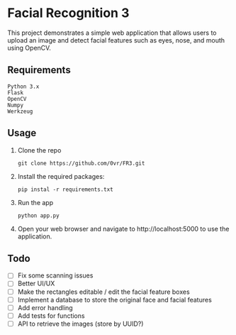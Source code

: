 # Facial Recognition 3

This project demonstrates a simple web application that allows users to upload an image and detect facial features such as eyes, nose, and mouth using OpenCV.

## Requirements

    Python 3.x
    Flask
    OpenCV
    Numpy
    Werkzeug

## Usage
1. Clone the repo
   ```
   git clone https://github.com/0vr/FR3.git
   ```
2. Install the required packages:
   ```
   pip instal -r requirements.txt
   ```
3. Run the app
   ```
   python app.py
   ```
4. Open your web browser and navigate to http://localhost:5000 to use the application.

## Todo
-[ ] Fix some scanning issues
-[ ] Better UI/UX
-[ ] Make the rectangles editable / edit the facial feature boxes
-[ ] Implement a database to store the original face and facial features
-[ ] Add error handling
-[ ] Add tests for functions
-[ ] API to retrieve the images (store by UUID?)
